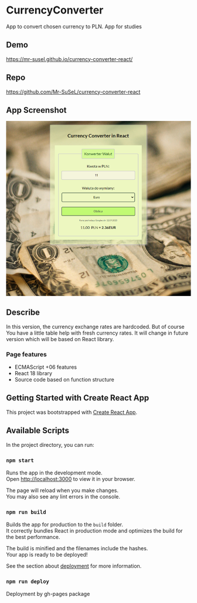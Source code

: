 # CurrencyConverter

App to convert chosen currency to PLN. App for studies

## Demo

https://mr-susel.github.io/currency-converter-react/

## Repo

https://github.com/Mr-SuSeL/currency-converter-react

## App Screenshot

![Screen from app to convert some currencies](./public/screen.png)

## Describe

In this version, the currency exchange rates are hardcoded. But of course You have a little table help with fresh currency rates. It will change in future version which will be based on React library.

### Page features

- ECMAScript +06 features
- React 18 library
- Source code based on function structure

## Getting Started with Create React App

This project was bootstrapped with [Create React App](https://github.com/facebook/create-react-app).

## Available Scripts

In the project directory, you can run:

### `npm start`

Runs the app in the development mode.\
Open [http://localhost:3000](http://localhost:3000) to view it in your browser.

The page will reload when you make changes.\
You may also see any lint errors in the console.

### `npm run build`

Builds the app for production to the `build` folder.\
It correctly bundles React in production mode and optimizes the build for the best performance.

The build is minified and the filenames include the hashes.\
Your app is ready to be deployed!

See the section about [deployment](https://facebook.github.io/create-react-app/docs/deployment) for more information.

### `npm run deploy`

Deployment by gh-pages package
